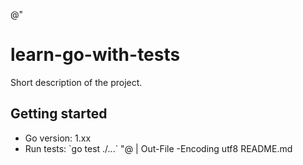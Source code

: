 @"
# learn-go-with-tests

Short description of the project.

## Getting started
- Go version: 1.xx
- Run tests: \`go test ./...\`
"@ | Out-File -Encoding utf8 README.md
